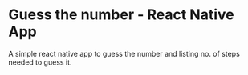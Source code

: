 # Guess the number - React Native App
A simple react native app to guess the number and listing no. of steps needed to guess it.
